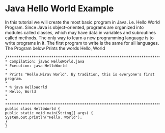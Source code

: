 # Java Hello World Example

In this tutorial we will create the most basic program in Java. i.e. Hello World Program.
Since Java is object-oriented, programs are organized into modules called classes, which may have data in variables and subroutines called methods.
The only way to learn a new programming language is to write programs in it. The first program to write is the same for all languages.
The Program below Prints the words
 Hello, World

 ```
 /*************************************************************************
* Compilation: javac HelloWorld.java
* Execution: java HelloWorld
*
* Prints "Hello,Nirav World". By tradition, this is everyone's first program.
*
* % java HelloWorld
* Hello, World
*
*
*************************************************************************/
public class HelloWorld {
public static void main(String[] args) {
System.out.println("Hello, World");
}
}
 ```
